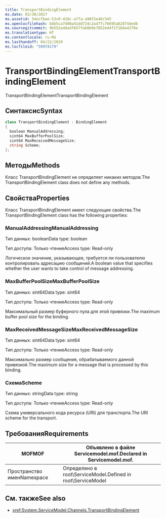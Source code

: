 ```yaml
---
title: TransportBindingElement
ms.date: 03/30/2017
ms.assetid: 54ecfbee-53c0-410c-a7fa-a98f2e40c545
ms.openlocfilehash: bdb5ca7400a41dd724c2ad7fc76695a82874ded6
ms.sourcegitcommit: 9b552addadfb57fab0b9e7852ed4f1f1b8a42f8e
ms.translationtype: HT
ms.contentlocale: ru-RU
ms.lasthandoff: 04/22/2019
ms.locfileid: "59974179"
---
```

# <a name="transportbindingelement"></a><span data-ttu-id="063e1-102">TransportBindingElement</span><span class="sxs-lookup"><span data-stu-id="063e1-102">TransportBindingElement</span></span>
<span data-ttu-id="063e1-103">TransportBindingElement</span><span class="sxs-lookup"><span data-stu-id="063e1-103">TransportBindingElement</span></span>  
  
## <a name="syntax"></a><span data-ttu-id="063e1-104">Синтаксис</span><span class="sxs-lookup"><span data-stu-id="063e1-104">Syntax</span></span>  
  
```csharp
class TransportBindingElement : BindingElement  
{  
  boolean ManualAddressing;  
  sint64 MaxBufferPoolSize;  
  sint64 MaxReceivedMessageSize;  
  string Scheme;  
};  
```  
  
## <a name="methods"></a><span data-ttu-id="063e1-105">Методы</span><span class="sxs-lookup"><span data-stu-id="063e1-105">Methods</span></span>  
 <span data-ttu-id="063e1-106">Класс TransportBindingElement не определяет никаких методов.</span><span class="sxs-lookup"><span data-stu-id="063e1-106">The TransportBindingElement class does not define any methods.</span></span>  
  
## <a name="properties"></a><span data-ttu-id="063e1-107">Свойства</span><span class="sxs-lookup"><span data-stu-id="063e1-107">Properties</span></span>  
 <span data-ttu-id="063e1-108">Класс TransportBindingElement имеет следующие свойства.</span><span class="sxs-lookup"><span data-stu-id="063e1-108">The TransportBindingElement class has the following properties:</span></span>  
  
### <a name="manualaddressing"></a><span data-ttu-id="063e1-109">ManualAddressing</span><span class="sxs-lookup"><span data-stu-id="063e1-109">ManualAddressing</span></span>  
 <span data-ttu-id="063e1-110">Тип данных: boolean</span><span class="sxs-lookup"><span data-stu-id="063e1-110">Data type: boolean</span></span>  
  
 <span data-ttu-id="063e1-111">Тип доступа: Только чтение</span><span class="sxs-lookup"><span data-stu-id="063e1-111">Access type: Read-only</span></span>  
  
 <span data-ttu-id="063e1-112">Логическое значение, указывающее, требуется ли пользователю контролировать адресацию сообщений.</span><span class="sxs-lookup"><span data-stu-id="063e1-112">A boolean value that specifies whether the user wants to take control of message addressing.</span></span>  
  
### <a name="maxbufferpoolsize"></a><span data-ttu-id="063e1-113">MaxBufferPoolSize</span><span class="sxs-lookup"><span data-stu-id="063e1-113">MaxBufferPoolSize</span></span>  
 <span data-ttu-id="063e1-114">Тип данных: sint64</span><span class="sxs-lookup"><span data-stu-id="063e1-114">Data type: sint64</span></span>  
  
 <span data-ttu-id="063e1-115">Тип доступа: Только чтение</span><span class="sxs-lookup"><span data-stu-id="063e1-115">Access type: Read-only</span></span>  
  
 <span data-ttu-id="063e1-116">Максимальный размер буферного пула для этой привязки.</span><span class="sxs-lookup"><span data-stu-id="063e1-116">The maximum buffer pool size for the binding.</span></span>  
  
### <a name="maxreceivedmessagesize"></a><span data-ttu-id="063e1-117">MaxReceivedMessageSize</span><span class="sxs-lookup"><span data-stu-id="063e1-117">MaxReceivedMessageSize</span></span>  
 <span data-ttu-id="063e1-118">Тип данных: sint64</span><span class="sxs-lookup"><span data-stu-id="063e1-118">Data type: sint64</span></span>  
  
 <span data-ttu-id="063e1-119">Тип доступа: Только чтение</span><span class="sxs-lookup"><span data-stu-id="063e1-119">Access type: Read-only</span></span>  
  
 <span data-ttu-id="063e1-120">Максимально размер сообщения, обрабатываемого данной привязкой.</span><span class="sxs-lookup"><span data-stu-id="063e1-120">The maximum size for a message that is processed by this binding.</span></span>  
  
### <a name="scheme"></a><span data-ttu-id="063e1-121">Схема</span><span class="sxs-lookup"><span data-stu-id="063e1-121">Scheme</span></span>  
 <span data-ttu-id="063e1-122">Тип данных: string</span><span class="sxs-lookup"><span data-stu-id="063e1-122">Data type: string</span></span>  
  
 <span data-ttu-id="063e1-123">Тип доступа: Только чтение</span><span class="sxs-lookup"><span data-stu-id="063e1-123">Access type: Read-only</span></span>  
  
 <span data-ttu-id="063e1-124">Схема универсального кода ресурса (URI) для транспорта.</span><span class="sxs-lookup"><span data-stu-id="063e1-124">The URI scheme for the transport.</span></span>  
  
## <a name="requirements"></a><span data-ttu-id="063e1-125">Требования</span><span class="sxs-lookup"><span data-stu-id="063e1-125">Requirements</span></span>  
  
|<span data-ttu-id="063e1-126">MOF</span><span class="sxs-lookup"><span data-stu-id="063e1-126">MOF</span></span>|<span data-ttu-id="063e1-127">Объявлено в файле Servicemodel.mof.</span><span class="sxs-lookup"><span data-stu-id="063e1-127">Declared in Servicemodel.mof.</span></span>|  
|---------|-----------------------------------|  
|<span data-ttu-id="063e1-128">Пространство имен</span><span class="sxs-lookup"><span data-stu-id="063e1-128">Namespace</span></span>|<span data-ttu-id="063e1-129">Определено в root\ServiceModel.</span><span class="sxs-lookup"><span data-stu-id="063e1-129">Defined in root\ServiceModel</span></span>|  
  
## <a name="see-also"></a><span data-ttu-id="063e1-130">См. также</span><span class="sxs-lookup"><span data-stu-id="063e1-130">See also</span></span>

- <xref:System.ServiceModel.Channels.TransportBindingElement>
